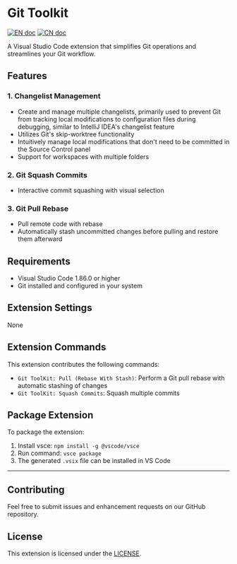 # Git Toolkit

[![EN doc](https://img.shields.io/badge/document-English-blue.svg)](README.md)
[![CN doc](https://img.shields.io/badge/文档-中文版-blue.svg)](README_zh_CN.md)

A Visual Studio Code extension that simplifies Git operations and streamlines your Git workflow.

## Features

### 1. Changelist Management
- Create and manage multiple changelists, primarily used to prevent Git from tracking local modifications to configuration files during debugging, similar to IntelliJ IDEA's changelist feature
- Utilizes Git's skip-worktree functionality
- Intuitively manage local modifications that don't need to be committed in the Source Control panel
- Support for workspaces with multiple folders

### 2. Git Squash Commits
- Interactive commit squashing with visual selection

### 3. Git Pull Rebase
- Pull remote code with rebase
- Automatically stash uncommitted changes before pulling and restore them afterward

## Requirements
- Visual Studio Code 1.86.0 or higher
- Git installed and configured in your system

## Extension Settings
None

## Extension Commands

This extension contributes the following commands:
- `Git ToolKit: Pull (Rebase With Stash)`: Perform a Git pull rebase with automatic stashing of changes
- `Git ToolKit: Squash Commits`: Squash multiple commits

## Package Extension
To package the extension:
1. Install vsce: `npm install -g @vscode/vsce`
2. Run command: `vsce package`
3. The generated `.vsix` file can be installed in VS Code

---

## Contributing
Feel free to submit issues and enhancement requests on our GitHub repository.

## License
This extension is licensed under the [LICENSE](LICENSE.txt).
